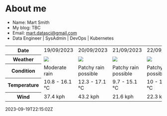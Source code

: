 # About me

- Name: Mart Smith
- My blog: TBC
- Email: [mart.datasci@gmail.com](mailto:mart.datasci6@gmail.com)
- Data Engineer | SysAdmin | DevOps | Kubernetes


<table>
    <tr>
        <th>Date</th>
        <td>19/09/2023</td><td>20/09/2023</td><td>21/09/2023</td><td>22/09/2023</td><td>23/09/2023</td><td>24/09/2023</td><td>25/09/2023</td>
    </tr>
    <tr>
        <th>Weather</th>
        <td><img src="https://cdn.weatherapi.com/weather/64x64/day/302.png"/></td><td><img src="https://cdn.weatherapi.com/weather/64x64/day/176.png"/></td><td><img src="https://cdn.weatherapi.com/weather/64x64/day/176.png"/></td><td><img src="https://cdn.weatherapi.com/weather/64x64/day/176.png"/></td><td><img src="https://cdn.weatherapi.com/weather/64x64/day/119.png"/></td><td><img src="https://cdn.weatherapi.com/weather/64x64/day/119.png"/></td><td><img src="https://cdn.weatherapi.com/weather/64x64/day/176.png"/></td>
    </tr>
    <tr>
        <th>Condition</th>
        <td width="200px">Moderate rain</td><td width="200px">Patchy rain possible</td><td width="200px">Patchy rain possible</td><td width="200px">Patchy rain possible</td><td width="200px">Cloudy</td><td width="200px">Cloudy</td><td width="200px">Patchy rain possible</td>
    </tr>
    <tr>
        <th>Temperature</th>
        <td>10.8 -  16.1 °C</td><td>12.3 -  17.1 °C</td><td>9.7 -  15.1 °C</td><td>10 -  15.6 °C</td><td>9.2 -  14.7 °C</td><td>11.1 -  17.9 °C</td><td>13.6 -  17.4 °C</td>
    </tr>
    <tr>
        <th>Wind</th>
        <td>37.4 kph</td><td>43.2 kph</td><td>21.6 kph</td><td>22.3 kph</td><td>22.7 kph</td><td>31.3 kph</td><td>27.4 kph</td>
    </tr>
</table>


2023-09-19T22:15:02Z

